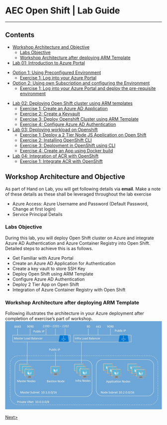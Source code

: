 # AEC Open Shift | Lab Guide

***

## Contents
<!-- TOC -->

* [Workshop Architecture and Objective](#workshop-architecture-and-objective)
   * [Labs Objective](#labs-objective)	
   * [Workshop Architecture after deploying ARM Template](#workshop-architecture-after-deploying-arm-template)	
* [Lab 01: Introduction to Azure Portal](docs/Lab%2001:%20Introduction-to-Azure-Portal.md)	
 - [Option 1: Using Preconfigured Environment](docs//Lab%2001:%20Introduction-to-Azure-Portal.md#option-1-using-preconfigured-environment)
   * [Exercise 1: Log into your Azure Portal](docs//Lab%2001:%20Introduction-to-Azure-Portal.md#exercise-1-log-into-your-azure-portal-and-verify-access-to-the-subscription)
 - [Option 2: Using own Subscription and configuring the Environment](docs//Lab%2001:%20Introduction-to-Azure-Portal.md#option-2-using-own-subscription-and-configuring-the-environment)
   * [Exercise 1: Log into your Azure Portal and deploy the pre-requisite environment](docs/Lab%2001:%20Introduction-to-Azure-Portal.md#exercise-1-log-into-your-azure-portal-and-deploy-the-pre-requisite-environment)
* [Lab 02: Deploying Open Shift cluster using ARM templates](docs/Lab%2002:%20Deploying-OpenShift-cluster-using-ARM-templates.md)
   * [Exercise 1: Create an Azure AD Application](docs/Lab%2002:%20Deploying-OpenShift-cluster-using-ARM-templates.md#exercise-1-create-an-azure-ad-application)
   * [Exercise 2: Create a Keyvault](docs/Lab%2002:%20Deploying-OpenShift-cluster-using-ARM-templates.md#exercise-2-create-a-keyvault)
   * [Exercise 3: Deploy Openshift Cluster using ARM Template](docs/Lab%2002:%20Deploying-OpenShift-cluster-using-ARM-templates.md#exercise-3-deploy-openshift-cluster-using-arm-template)
   * [Exercise 4: Configure Azure AD Authentication](docs/Lab%2002:%20Deploying-OpenShift-cluster-using-ARM-templates.md#exercise-4-configure-azure-ad-authentication)
* [Lab 03: Deploying workload on Openshift](docs/Lab%2003:%20Deploying-workload-on-Openshift.md)
   * [Exercise 1: Deploy a 2 Tier Node JS Application on Open Shift](docs/Lab%2003:%20Deploying-workload-on-Openshift.md#exercise-1-deploy-a-2-tier-node-js-application-on-open-shift)
   * [Exercise 2: Installing OpenShift CLI](docs/Lab%2003:%20Deploying-workload-on-Openshift.md#exercise-2-installing-openshift-cli)
   * [Exercise 3: Deployment in OpenShift using CLI](docs/Lab%2003:%20Deploying-workload-on-Openshift.md#exercise-3-deployment-in-openshift-using-cli)
   * [Exercise 4: Create an App using Docker build](docs/Lab%2003:%20Deploying-workload-on-Openshift.md#exercise-4-create-an-app-using-docker-build)
* [Lab 04: Integration of ACR with OpenShift](docs/Lab%2004:%20Integration-of-ACR-%20with-OpenShift.md)
   * [Exercise 1: Integrate ACR with OpenShift](docs/Lab%2004:%20Integration-of-ACR-%20with-OpenShift.md#exercise-1-integrate-acr-with-openshift)
<!-- /TOC -->

## Workshop Architecture and Objective
 As part of Hand on Lab, you will get following details via **email**. Make a note of these details as these shall be leveraged throughout the lab exercise
- Azure Access: Azure Username and Password (Default Password, Change at first login)
- Service Principal Details

### Labs Objective
During this lab, you will deploy Open Shift cluster on Azure and integrate Azure AD Authentication and Azure Container Registry into Open Shift. Detailed steps to achieve this is as follows.
- Get Familiar with Azure Portal
-	Create an Azure AD Application for Authentication
-	Create a key vault to store SSH Key
-	Deploy Open Shift using ARM Template
-	Configure Azure AD Authentication
-	Deploy 2 Tier App on Open Shift
-	Integration of Azure Container Registry with Open Shift

### Workshop Architecture after deploying ARM Template
Following illustrates the architecture in your Azure deployment after completion of exercise’s part of workshop.
<img src="images/1workshop_arch.jpg"/>

[Next>](docs/Lab%2001:%20Introduction-to-Azure-Portal.md)
